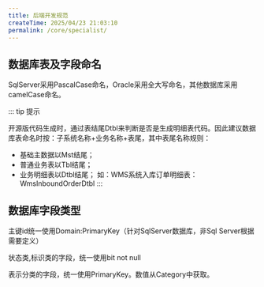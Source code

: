 ```yaml
---
title: 后端开发规范
createTime: 2025/04/23 21:03:10
permalink: /core/specialist/
---
```


## 数据库表及字段命名

SqlServer采用PascalCase命名，Oracle采用全大写命名，其他数据库采用camelCase命名。

::: tip 提示

开源版代码生成时，通过表结尾Dtbl来判断是否是生成明细表代码。因此建议数据库表命名时按：子系统名称+业务名称+表尾，其中表尾名称规则：
- 基础主数据以Mst结尾；
- 普通业务表以Tbl结尾；
- 业务明细表以Dtbl结尾；
如：WMS系统入库订单明细表：WmsInboundOrderDtbl
:::


## 数据库字段类型

主键id统一使用Domain:PrimaryKey（针对SqlServer数据库，非Sql Server根据需要定义）

状态类,标识类的字段，统一使用bit not null

表示分类的字段，统一使用PrimaryKey。数值从Category中获取。



